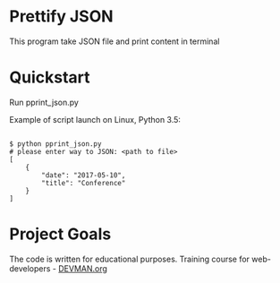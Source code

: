 # Prettify JSON

This program take JSON file and print content in terminal

# Quickstart

Run pprint_json.py

Example of script launch on Linux, Python 3.5:

```#!bash

$ python pprint_json.py
# please enter way to JSON: <path to file>
[
    {
        "date": "2017-05-10",
        "title": "Conference"
    }
]

```

# Project Goals

The code is written for educational purposes. Training course for web-developers - [DEVMAN.org](https://devman.org)

